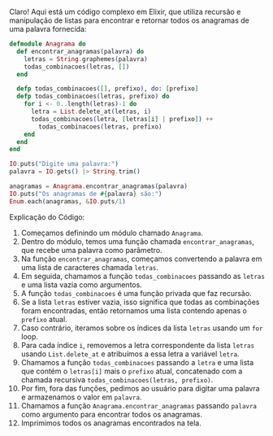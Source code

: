 Claro! Aqui está um código complexo em Elixir, que utiliza recursão e manipulação de listas para encontrar e retornar todos os anagramas de uma palavra fornecida:

```elixir
defmodule Anagrama do
  def encontrar_anagramas(palavra) do
    letras = String.graphemes(palavra)
    todas_combinacoes(letras, [])
  end

  defp todas_combinacoes([], prefixo), do: [prefixo]
  defp todas_combinacoes(letras, prefixo) do
    for i <- 0..length(letras)-1 do
      letra = List.delete_at(letras, i)
      todas_combinacoes(letra, [letras[i] | prefixo]) ++
        todas_combinacoes(letras, prefixo)
    end
  end
end

IO.puts("Digite uma palavra:")
palavra = IO.gets() |> String.trim()

anagramas = Anagrama.encontrar_anagramas(palavra)
IO.puts("Os anagramas de #{palavra} são:")
Enum.each(anagramas, &IO.puts/1)
```

Explicação do Código:

1. Começamos definindo um módulo chamado `Anagrama`.
2. Dentro do módulo, temos uma função chamada `encontrar_anagramas`, que recebe uma palavra como parâmetro.
3. Na função `encontrar_anagramas`, começamos convertendo a palavra em uma lista de caracteres chamada `letras`.
4. Em seguida, chamamos a função `todas_combinacoes` passando as `letras` e uma lista vazia como argumentos.
5. A função `todas_combinacoes` é uma função privada que faz recursão.
6. Se a lista `letras` estiver vazia, isso significa que todas as combinações foram encontradas, então retornamos uma lista contendo apenas o `prefixo` atual.
7. Caso contrário, iteramos sobre os índices da lista `letras` usando um `for` loop.
8. Para cada índice `i`, removemos a letra correspondente da lista `letras` usando `List.delete_at` e atribuímos a essa letra a variável `letra`.
9. Chamamos a função `todas_combinacoes` passando a `letra` e uma lista que contém o `letras[i]` mais o `prefixo` atual, concatenado com a chamada recursiva `todas_combinacoes(letras, prefixo)`.
10. Por fim, fora das funções, pedimos ao usuário para digitar uma palavra e armazenamos o valor em `palavra`.
11. Chamamos a função `Anagrama.encontrar_anagramas` passando `palavra` como argumento para encontrar todos os anagramas.
12. Imprimimos todos os anagramas encontrados na tela.